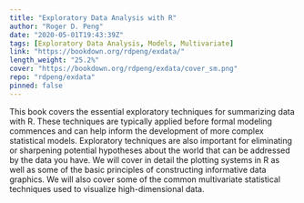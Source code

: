 ```yaml
---
title: "Exploratory Data Analysis with R"
author: "Roger D. Peng"
date: "2020-05-01T19:43:39Z"
tags: [Exploratory Data Analysis, Models, Multivariate]
link: "https://bookdown.org/rdpeng/exdata/"
length_weight: "25.2%"
cover: "https://bookdown.org/rdpeng/exdata/cover_sm.png"
repo: "rdpeng/exdata"
pinned: false
---
```


This book covers the essential exploratory techniques for summarizing data with R. These techniques are typically applied before formal modeling commences and can help inform the development of more complex statistical models. Exploratory techniques are also important for eliminating or sharpening potential hypotheses about the world that can be addressed by the data you have. We will cover in detail the plotting systems in R as well as some of the basic principles of constructing informative data graphics. We will also cover some of the common multivariate statistical techniques used to visualize high-dimensional data.
